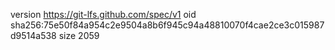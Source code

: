 version https://git-lfs.github.com/spec/v1
oid sha256:75e50f84a954c2e9504a8b6f945c94a48810070f4cae2ce3c015987d9514a538
size 2059
